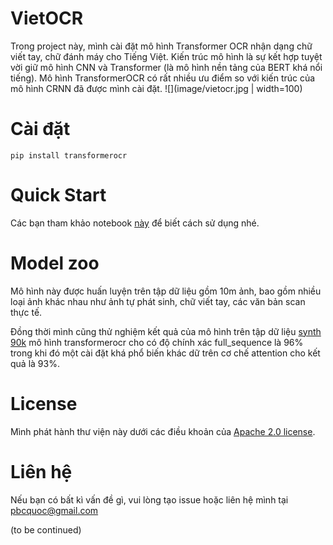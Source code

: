 # VietOCR
Trong project này, mình cài đặt mô hình Transformer OCR nhận dạng chữ viết tay, chữ đánh máy cho Tiếng Việt. Kiến trúc mô hình là sự kết hợp tuyệt vời giữ mô hình CNN và Transformer (là mô hình nền tảng của BERT khá nổi tiếng). Mô hình TransformerOCR có rất nhiều ưu điểm so với kiến trúc của mô hình CRNN đã được mình cài đặt. 
![](image/vietocr.jpg | width=100)

# Cài đặt
```
pip install transformerocr
```
# Quick Start
Các bạn tham khảo notebook [này]() để biết cách sử dụng nhé. 

# Model zoo 
Mô hình này được huấn luyện trên tập dữ liệu gồm 10m ảnh, bao gồm nhiều loại ảnh khác nhau như ảnh tự phát sinh, chữ viết tay, các văn bản scan thực tế. 

Đồng thời mình cũng thử nghiệm kết quả của mô hình trên tập dữ liệu [synth 90k](https://www.robots.ox.ac.uk/~vgg/data/text/) mô hình transformerocr cho có độ chính xác full_sequence là 96% trong khi đó một cài đặt khá phổ biến khác dữ trên cơ chế attention cho kết quả là 93%.

# License
Mình phát hành thư viện này dưới các điều khoản của [Apache 2.0 license]().

# Liên hệ
Nếu bạn có bất kì vấn đề gì, vui lòng tạo issue hoặc liên hệ mình tại pbcquoc@gmail.com 

(to be continued)
